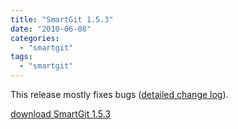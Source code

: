 ```yaml
---
title: "SmartGit 1.5.3"
date: "2010-06-08"
categories: 
  - "smartgit"
tags: 
  - "smartgit"
---
```


This release mostly fixes bugs ([detailed change log](http://www.syntevo.com/smartgit/changelog.txt)).

[download SmartGit 1.5.3](http://www.syntevo.com/smartgit/download.html)
